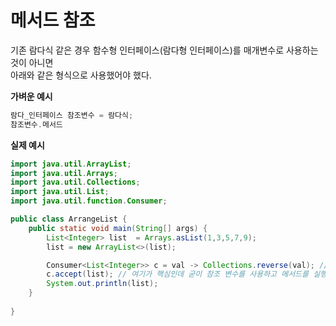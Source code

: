 # 메서드 참조    
기존 람다식 같은 경우 함수형 인터페이스(람다형 인터페이스)를 매개변수로 사용하는 것이 아니면   
아래와 같은 형식으로 사용했어야 했다.    
     
**가벼운 예시**
```java
람다_인터페이스 참조변수 = 람다식; 
참조변수.메서드
```
    
**실제 예시**
```java
import java.util.ArrayList;
import java.util.Arrays;
import java.util.Collections;
import java.util.List;
import java.util.function.Consumer;

public class ArrangeList {
    public static void main(String[] args) {
        List<Integer> list  = Arrays.asList(1,3,5,7,9);
        list = new ArrayList<>(list);

        Consumer<List<Integer>> c = val -> Collections.reverse(val); // val 은 리스트 -> 리스트를 뒤집은 것 
        c.accept(list); // 여기가 핵심인데 굳이 참조 변수를 사용하고 메서드를 실행해야 하나?    
        System.out.println(list);
    }
    
}
```

